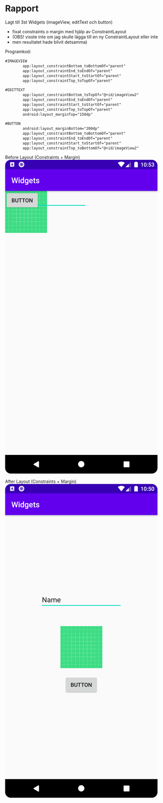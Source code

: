 
# Rapport

Lagt till 3st Widgets (imageView, editText och button)
+ fixat constraints o margin med hjälp av ConstraintLayout 
+ (OBS! visste inte om jag skulle lägga till en ny ConstraintLayout eller inte
+ men resultatet hade blivit detsamma)

Programkod:
```
#IMAGEVIEW
        app:layout_constraintBottom_toBottomOf="parent"
        app:layout_constraintEnd_toEndOf="parent"
        app:layout_constraintStart_toStartOf="parent"
        app:layout_constraintTop_toTopOf="parent"
```

```
#EDITTEXT
        app:layout_constraintBottom_toTopOf="@+id/imageView2"
        app:layout_constraintEnd_toEndOf="parent"
        app:layout_constraintStart_toStartOf="parent"
        app:layout_constraintTop_toTopOf="parent"
        android:layout_marginTop="150dp"
```

```
#BUTTON
        android:layout_marginBottom="200dp"
        app:layout_constraintBottom_toBottomOf="parent"
        app:layout_constraintEnd_toEndOf="parent"
        app:layout_constraintStart_toStartOf="parent"
        app:layout_constraintTop_toBottomOf="@+id/imageView2" 
```

Before Layout (Constraints + Margin)
![img_1.png](img_1.png)

After Layout (Constraints + Margin)
![img.png](img.png)
